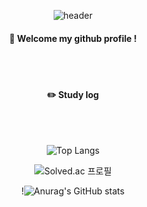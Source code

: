 <div align="center">
  
![header](https://capsule-render.vercel.app/api?type=waving&color=timeGradient&height=300&section=header&text=SEOSEO&fontSize=90&animation=twinkling&fontAlignY=38&desc=GitHub%20For%20Recording%20Activities&descAlignY=51&descAlign=62)
####  :wave: Welcome my github profile !

  <br>
  <br>
  
####  :pencil2: Study log

  <br>
  <br>

![Top Langs](https://github-readme-stats.vercel.app/api/top-langs/?username=SEOSEO22&layout=compact&count_private=true)

![Solved.ac
프로필](http://mazassumnida.wtf/api/v2/generate_badge?boj=seoyeon0833)

!![Anurag's GitHub stats](https://github-readme-stats.vercel.app/api?username=SEOSEO22&count_private=true&show_icons=true&theme=nightowl&hide=stars,prs)

</div>


<!--
**SEOSEO22/SEOSEO22** is a ✨ _special_ ✨ repository because its `README.md` (this file) appears on your GitHub profile.

Here are some ideas to get you started:

- 🔭 I’m currently working on ...
- 🌱 I’m currently learning ...
- 👯 I’m looking to collaborate on ...
- 🤔 I’m looking for help with ...
- 💬 Ask me about ...
- 📫 How to reach me: ...
- 😄 Pronouns: ...
- ⚡ Fun fact: ...
-->
